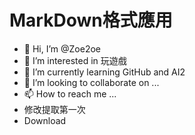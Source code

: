 # MarkDown格式應用
- 👋 Hi, I’m @Zoe2oe
- 👀 I’m interested in 玩遊戲
- 🌱 I’m currently learning GitHub and AI2
- 💞️ I’m looking to collaborate on ...
- 📫 How to reach me ...
- 修改提取第一次
- Download

<!---
Zoe2oe/Zoe2oe is a ✨ special ✨ repository because its `README.md` (this file) appears on your GitHub profile.
You can click the Preview link to take a look at your changes.
--->

